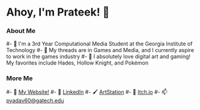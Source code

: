 # Ahoy, I'm Prateek! 🐧

### **About Me**
#- 🐝 I'm a 3rd Year Computational Media Student at the Georgia Institute of Technology
#- 🌱 My threads are in Games and Media, and I currently aspire to work in the games industry
#- 💖 I absolutely love digital art and gaming! My favorites include Hades, Hollow Knight, and Pokémon

### **More Me**
#- 🧩 <a href="https://teekydv.ju.mp/">My Website!</a>
#- 💼 <a href="https://www.linkedin.com/in/prateek-yadav-352a211b0/">LinkedIn</a>
#- 🖌️ <a href="https://www.artstation.com/prateekyadav/">ArtStation</a>
#- 👾 <a href="https://pyadav60.itch.io/">Itch.io</a>
#- 📫 pyadav60@gatech.edu
